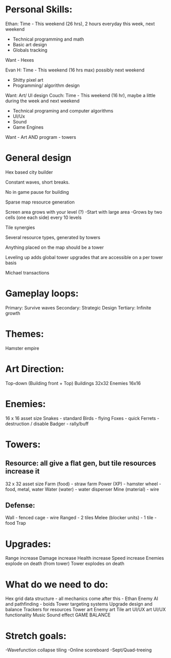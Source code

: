 # Personal Skills:
Ethan:
Time - This weekend (26 hrs), 2 hours everyday this week, next weekend

- Technical programming and math
- Basic art design
- Globals tracking

Want - Hexes

Evan H:
Time - This weekend (16 hrs max) possibly next weekend
- Shitty pixel art
- Programming/ algorithm design

Want: Art/ UI design
Couch:
Time - This weekend (16 hr), maybe a little during the week and next weekend

- Technical programing and computer algorithms
- UI/Ux
- Sound
- Game Engines

Want - Art AND program - towers

# General design
Hex based city builder

Constant waves, short breaks.

No in game pause for building

Sparse map resource generation

Screen area grows with your level (?)
-Start with large area
-Grows by two cells (one each side) every 10 levels

Tile synergies

Several resource types, generated by towers

Anything placed on the map should be a tower

Leveling up adds global tower upgrades that are accessible on a per tower basis

Michael transactions



# Gameplay loops:
Primary: Survive waves
Secondary: Strategic Design
Tertiary: Infinite growth


# Themes:
Hamster empire

# Art Direction:
Top-down (Building front + Top)
Buildings 32x32
Enemies 16x16


# Enemies:
16 x 16 asset size
Snakes - standard
Birds - flying
Foxes - quick
Ferrets - destruction / disable
Badger - rally/buff

# Towers: 
## Resource: all give a flat gen, but tile resources increase it
32 x 32 asset size
Farm (food) - straw farm
Power (XP) - hamster wheel - food, metal, water
Water (water) - water dispenser
Mine (material) - wire

## Defense:
Wall - fenced cage - wire
Ranged - 2 tiles
Melee (blocker units) - 1 tile - food
Trap

# Upgrades:
Range increase
Damage increase
Health increase
Speed increase
Enemies explode on death (from tower)
Tower explodes on death


# What do we need to do:
Hex grid data structure - all mechanics come after this - Ethan
Enemy AI and pathfinding - boids
Tower targeting systems
Upgrade design and balance
Trackers for resources
Tower art
Enemy art
Tile art
UI/UX art
UI/UX functionality
Music
Sound effect
GAME BALANCE



# Stretch goals:
-Wavefunction collapse tiling
-Online scoreboard
-Sept/Quad-treeing
